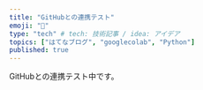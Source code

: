```yaml
---
title: "GitHubとの連携テスト"
emoji: "💬"
type: "tech" # tech: 技術記事 / idea: アイデア
topics: ["はてなブログ", "googlecolab", "Python"]
published: true
---
```


GitHubとの連携テスト中です。
